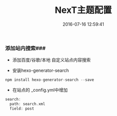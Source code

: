 ﻿---
title: NexT主题配置
date: 2016-07-16 12:59:41
tags: hexo
categories: 博客
---

### 添加站内搜索###

- 添加百度/谷歌/本地 自定义站点内容搜索

- 安装hexo-generator-search

```cpp
npm install hexo-generator-search --save
```

- 在站点的 _config.yml中增加

```cpp
search:
  path: search.xml
  field: post
```

<!-- more -->